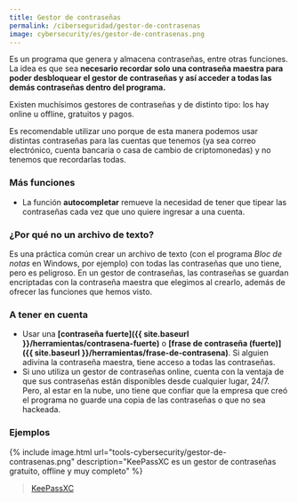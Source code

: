 ```yaml
---
title: Gestor de contraseñas
permalink: /ciberseguridad/gestor-de-contrasenas
image: cybersecurity/es/gestor-de-contrasenas.png
---
```


Es un programa que genera y almacena contraseñas, entre otras funciones. La idea es que sea **necesario recordar solo una contraseña maestra para poder desbloquear el gestor de contraseñas y así acceder a todas las demás contraseñas dentro del programa.**

Existen muchísimos gestores de contraseñas y de distinto tipo: los hay online u offline, gratuitos y pagos.

Es recomendable utilizar uno porque de esta manera podemos usar distintas contraseñas para las cuentas que tenemos (ya sea correo electrónico, cuenta bancaria o casa de cambio de criptomonedas) y no tenemos que recordarlas todas.

### Más funciones

- La función **autocompletar** remueve la necesidad de tener que tipear las contraseñas cada vez que uno quiere ingresar a una cuenta.

### ¿Por qué no un archivo de texto?

Es una práctica común crear un archivo de texto (con el programa *Bloc de notas* en Windows, por ejemplo) con todas las contraseñas que uno tiene, pero es peligroso. En un gestor de contraseñas, las contraseñas se guardan encriptadas con la contraseña maestra que elegimos al crearlo, además de ofrecer las funciones que hemos visto.

### A tener en cuenta

- Usar una **[contraseña fuerte]({{ site.baseurl }}/herramientas/contrasena-fuerte)** o **[frase de contraseña (fuerte)]({{ site.baseurl }}/herramientas/frase-de-contrasena)**. Si alguien adivina la contraseña maestra, tiene acceso a todas las contraseñas.
- Si uno utiliza un gestor de contraseñas online, cuenta con la ventaja de que sus contraseñas están disponibles desde cualquier lugar, 24/7. Pero, al estar en la nube, uno tiene que confiar que la empresa que creó el programa no guarde una copia de las contraseñas o que no sea hackeada.

### Ejemplos

{% include image.html url="tools-cybersecurity/gestor-de-contrasenas.png" description="KeePassXC es un gestor de contraseñas gratuito, offline y muy completo" %}

> [KeePassXC](https://keepassxc.org/)